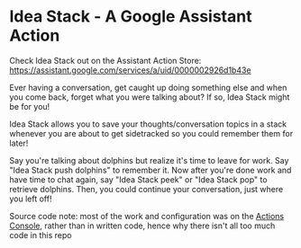 # Idea Stack - A Google Assistant Action

Check Idea Stack out on the Assistant Action Store: https://assistant.google.com/services/a/uid/0000002926d1b43e

Ever having a conversation, get caught up doing something else and when you come back, forget what you were talking about? If so, Idea Stack might be for you!

Idea Stack allows you to save your thoughts/conversation topics in a stack whenever you are about to get sidetracked so you could remember them for later!

Say you're talking about dolphins but realize it's time to leave for work. Say "Idea Stack push dolphins" to remember it. Now after you're done work and have time to chat again, say "Idea Stack peek" or "Idea Stack pop" to retrieve dolphins. Then, you could continue your conversation, just where you left off!

Source code note: most of the work and configuration was on the [Actions Console](https://console.actions.google.com/), rather than in written code, hence why there isn't all too much code in this repo
